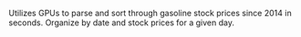 Utilizes GPUs to parse and sort through gasoline stock prices since 2014 in seconds. Organize by date and stock prices for a given day.